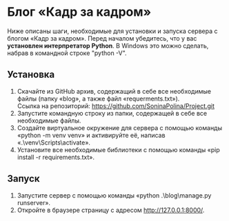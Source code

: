 # Блог «Кадр за кадром»

Ниже описаны шаги, необходимые для установки и запуска сервера с блогом «Кадр за кадром». Перед началом убедитесь, что у вас **установлен интерпретатор Python**. В Windows это можно сделать, набрав в командной строке "python -V".

## Установка

1. Скачайте из GitHub архив, содержащий в себе все необходимые файлы (папку «blog», а также файл «requerments.txt»).
<br>Ссылка на репозиторий: https://github.com/SoninaPolina/Project.git
2. Запустите командную строку из папки, содержащей в себе все необходимые файлы.
3. Создайте виртуальное окружение для сервера с помощью команды «python -m venv venv» и активируйте её, написав «.\venv\Scripts\activate».
4. Установите все необходимые библиотеки с помощью команды «pip install -r requirements.txt».

## Запуск
1. Запустите сервер с помощью команды «python .\blog\manage.py runserver».
2. Откройте в браузере страницу с адресом http://127.0.0.1:8000/.
